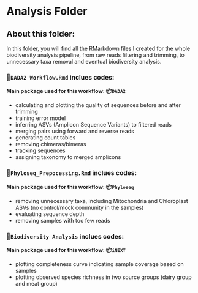 # Analysis Folder

## About this folder:

In this folder, you will find all the RMarkdown files I created for the whole biodiversity analysis pipeline, from raw reads filtering and trimming, to unnecessary taxa removal and eventual biodiversity analysis.

### 📃`DADA2 Workflow.Rmd` inclues codes:

**Main package used for this workflow: 📦`DADA2`**

-   calculating and plotting the quality of sequences before and after trimming
-   training error model
-   inferring ASVs (Amplicon Sequence Variants) to filtered reads
-   merging pairs using forward and reverse reads
-   generating count tables
-   removing chimeras/bimeras
-   tracking sequences
-   assigning taxonomy to merged amplicons

### 📃`Phyloseq_Prepocessing.Rmd` inclues codes:

**Main package used for this workflow: 📦`Phyloseq`**

-   removing unnecessary taxa, including Mitochondria and Chloroplast ASVs (no control/mock community in the samples)
-   evaluating sequence depth
-   removing samples with too few reads

### 📃`Biodiversity Analysis` inclues codes:

**Main package used for this workflow: 📦`iNEXT`**

-   plotting completeness curve indicating sample coverage based on samples
-   plotting observed species richness in two source groups (dairy group and meat group)
